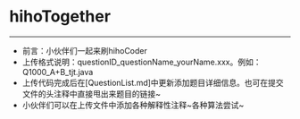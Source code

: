# hihoTogether
---
* 前言：小伙伴们一起来刷hihoCoder
* 上传格式说明：questionID_questionName_yourName.xxx。例如：Q1000_A+B_tjt.java
* 上传代码完成后在[QuestionList.md]中更新添加题目详细信息。也可在提交文件的头注释中直接甩出来题目的链接~
* 小伙伴们可以在上传文件中添加各种解释性注释~各种算法尝试~
